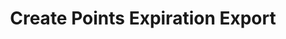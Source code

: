 ---
title: Create Points Expiration Export
type: endpoint
category: 639ba2628407100061f5faac
slug: create-points-expiration-export
parentDoc: 639ba2658407100061f5fab6
hidden: false
order: 20
---